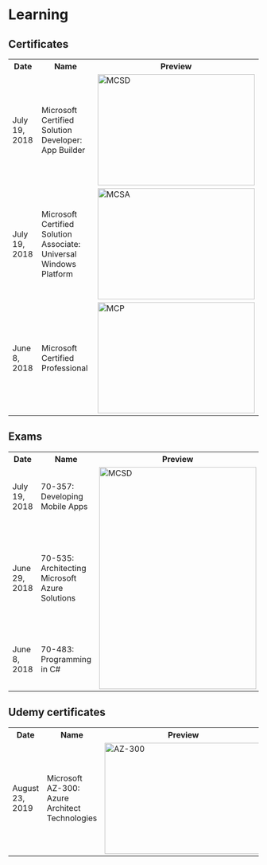 # Learning

Certificates
---
<table>
  <tr>
    <th width="150">Date</th>
    <th width="400">Name</th>
    <th width="350">Preview</th>
  </tr>
  <tr>
    <td>July 19, 2018</td>
    <td>Microsoft Certified Solution Developer:<br/>App Builder</td>
    <td>    
        <img alt="MCSD"                 src="https://raw.github.com/1vanDeveloper/Learning/master/img/Shpyakin_MCSD.png" 
        width="316" 
        height="223" 
        align="middle">        
    </td>
  </tr>
  <tr>
    <td>July 19, 2018</td>
    <td>Microsoft Certified Solution Associate:<br/>Universal Windows Platform</td>
    <td>
        <img alt="MCSA"     
        src="https://raw.github.com/1vanDeveloper/Learning/master/img/Shpyakin_MCSA.png" width="316" 
        height="223" 
        align="middle">
    </td>
  </tr>
  <tr>
    <td>June 8, 2018</td>
    <td>Microsoft Certified Professional</td>
    <td>
        <img alt="MCP"  
        src="https://raw.github.com/1vanDeveloper/Learning/master/img/Shpyakin_MCP.png" width="316" 
        height="223" 
        align="middle">
    </td>
  </tr>
</table>

Exams
---
<table>
  <tr>
    <th width="150">Date</th>
    <th width="400">Name</th>
    <th width="350">Preview</th>
  </tr>
  <tr>
    <td>July 19, 2018</td>
    <td>70-357: Developing Mobile Apps</td>
    <td rowspan="3">
        <img alt="MCSD" src="https://raw.github.com/1vanDeveloper/Learning/master/img/Shpyakin_Microsoft_Certification_Official_Transcript.png" 
        width="316" 
        height="446"
        align="middle">
    </td>
  </tr>
  <tr>
    <td>June 29, 2018</td>
    <td>70-535: Architecting Microsoft Azure Solutions</td>
  </tr>
  <tr>
    <td>June 8, 2018</td>
    <td>70-483: Programming in C#</td>
  </tr>
</table>

Udemy certificates
---
<table>
  <tr>
    <th width="150">Date</th>
    <th width="400">Name</th>
    <th width="350">Preview</th>
  </tr>
  <tr>
    <td>August 23, 2019</td>
    <td>Microsoft AZ-300: Azure Architect Technologies</td>
    <td >
        <img alt="AZ-300" src="https://raw.github.com/1vanDeveloper/Learning/master/img/UC-I7UQBC05.jpg" 
        width="316" 
        height="223"
        align="middle">
    </td>
  </tr>
</table>